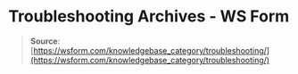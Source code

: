 # Troubleshooting Archives - WS Form

> **Source**: [https://wsform.com/knowledgebase_category/troubleshooting/](https://wsform.com/knowledgebase_category/troubleshooting/)
